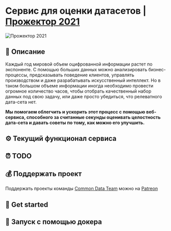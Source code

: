 # Сервис для оценки датасетов | [Прожектор 2021](https://projector2021.te-st.ru/)
![Прожектор 2021](https://www.asi.org.ru/wp-content/uploads/2021/02/prozhektor-788x520.png)

## 📃 Описание
Каждый год мировой объем оцифрованной информации растет по экспоненте. С помощью больших данных можно анализировать бизнес-процессы, предсказывать поведение клиентов, управлять производством и даже разрабатывать искусственный интеллект. Но в таком большом объеме информации иногда необходимо провести огромное количество часов, чтобы отобрать качественный набор данных под свою задачу, или даже просто убедиться, что релеватного дата-сета нет. 

**Мы помогаем облегчить и ускорить этот процесс с помощью веб-сервиса, способного за считанные секунды оценивать целостность дата-сета и давать советы по тому, как можно его улучшить.**

## ⚙️ Текущий функционал сервиса

## ⏰ TODO

## 💰 Поддержать проект
Поддержать проекты команды [Common Data Team](https://github.com/Common-Data-Team) можно на [Patreon](https://www.patreon.com/commondatateam)

## 🚀 Get started

## 🐳 Запуск с помощью докера
